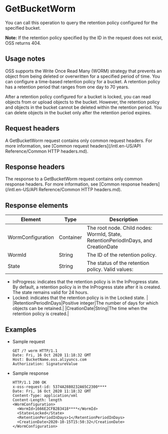 # GetBucketWorm

You can call this operation to query the retention policy configured for the specified bucket.

**Note:** If the retention policy specified by the ID in the request does not exist, OSS returns 404.

## Usage notes

OSS supports the Write Once Read Many \(WORM\) strategy that prevents an object from being deleted or overwritten for a specified period of time. You can configure a time-based retention policy for a bucket. A retention policy has a retention period that ranges from one day to 70 years.

After a retention policy configured for a bucket is locked, you can read objects from or upload objects to the bucket. However, the retention policy and objects in the bucket cannot be deleted within the retention period. You can delete objects in the bucket only after the retention period expires.

## Request headers

A GetBucketWorm request contains only common request headers. For more information, see [Common request headers](/intl.en-US/API Reference/Common HTTP headers.md).

## Response headers

The response to a GetBucketWorm request contains only common response headers. For more information, see [Common response headers](/intl.en-US/API Reference/Common HTTP headers.md).

## Response elements

|Element|Type|Description|
|-------|----|-----------|
|WormConfiguration|Container|The root node. Child nodes: WormId, State, RetentionPeriodInDays, and CreationDate |
|WormId|String|The ID of the retention policy.|
|State|String|The status of the retention policy. Valid values:

-   InProgress: indicates that the retention policy is in the InProgress state. By default, a retention policy is in the InProgress state after it is created. The state remains valid for 24 hours.
-   Locked: indicates that the retention policy is in the Locked state. |
|RetentionPeriodInDays|Positive integer|The number of days for which objects can be retained.|
|CreationDate|String|The time when the retention policy is created.|

## Examples

-   Sample request

    ```
    GET /? worm HTTP/1.1
    Date: Fri, 16 Oct 2020 11:18:32 GMT
    Host: BucketName.oss.aliyuncs.com
    Authorization: SignatureValue
    ```

-   Sample response

    ```
    HTTP/1.1 200 OK
    x-oss-request-id: 5374A2880232A65C2300****
    Date: Fri, 16 Oct 2020 11:18:32 GMT
    Content-Type: application/xml
    Content-Length: length
    <WormConfiguration>
      <WormId>1666E2CFB2B3418****</WormId>
      <State>Locked</State>
      <RetentionPeriodInDays>1</RetentionPeriodInDays>
      <CreationDate>2020-10-15T15:50:32</CreationDate>
    </WormConfiguration>
    ```


